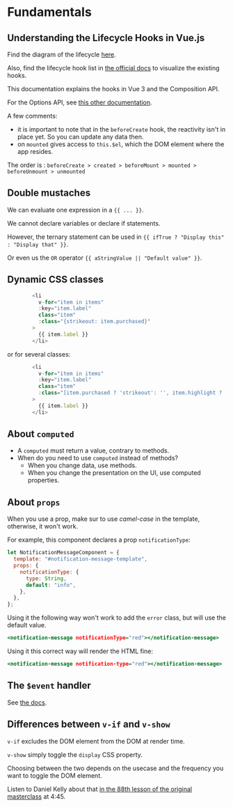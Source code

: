 # Fundamentals

## Understanding the Lifecycle Hooks in Vue.js

Find the diagram of the lifecycle [here](https://vuejs.org/guide/essentials/lifecycle.html).

Also, find the lifecycle hook list in [the official docs](https://vuejs.org/api/composition-api-lifecycle.html) to visualize the existing hooks.

This documentation explains the hooks in Vue 3 and the Composition API.

For the Options API, see [this other documentation](https://vuejs.org/api/options-lifecycle.html).

A few comments:

- it is important to note that in the `beforeCreate` hook, the reactivity isn't in place yet. So you can update any data then.
- on `mounted` gives access to `this.$el`, which the DOM element where the app resides.

The order is : `beforeCreate > created > beforeMount > mounted > beforeUnmount > unmounted`

## Double mustaches

We can evaluate one expression in a `{{ ... }}`.

We cannot declare variables or declare if statements.

However, the ternary statement can be used in `{{ ifTrue ? "Display this" : "Display that" }}`.

Or even us the `OR` operator `{{ aStringValue || "Default value" }}`.

## Dynamic CSS classes

```javascript
        <li
          v-for="item in items"
          :key="item.label"
          class="item"
          :class="{strikeout: item.purchased}"
        >
          {{ item.label }}
        </li>

```

or for several classes:

```javascript
        <li
          v-for="item in items"
          :key="item.label"
          class="item"
          :class="[item.purchased ? 'strikeout': '', item.highlight ? 'highlight': '']"
        >
          {{ item.label }}
        </li>

```

## About `computed`

- A `computed` must return a value, contrary to methods.
- When do you need to use `computed` instead of methods?
  - When you change data, use methods.
  - When you change the presentation on the UI, use computed properties.

## About `props`

When you use a prop, make sur to use _camel-case_ in the template, otherwise, it won't work.

For example, this component declares a prop `notificationType`:

```javascript
let NotificationMessageComponent = {
  template: "#notification-message-template",
  props: {
    notificationType: {
      type: String,
      default: "info",
    },
  },
};
```

Using it the following way won't work to add the `error` class, but will use the default value.

```htm
<notification-message notificationType="red"></notification-message>
```

Using it this correct way will render the HTML fine:

```htm
<notification-message notification-type="red"></notification-message>
```

## The `$event` handler

See [the docs](https://vuejs.org/guide/essentials/event-handling).

## Differences between `v-if` and `v-show`

`v-if` excludes the DOM element from the DOM at render time.

`v-show` simply toggle the `display` CSS property.

Choosing between the two depends on the usecase and the frequency you want to toggle the DOM element.

Listen to Daniel Kelly about that [in the 88th lesson of the original masterclass](https://vueschool.io/lessons/displaying-a-loading-indicator-while-components-fetch-async-data) at 4:45.
